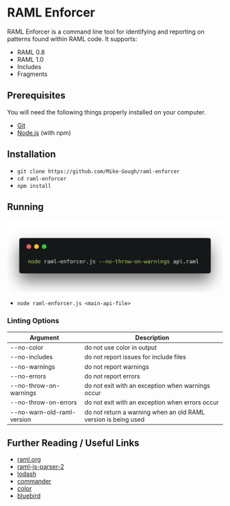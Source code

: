 # RAML Enforcer
RAML Enforcer is a command line tool for identifying and reporting on patterns found within RAML code. It supports:
* RAML 0.8
* RAML 1.0
* Includes
* Fragments

## Prerequisites

You will need the following things properly installed on your computer.

* [Git](https://git-scm.com/)
* [Node.js](https://nodejs.org/) (with npm)

## Installation

* `git clone https://github.com/Mike-Gough/raml-enforcer`
* `cd raml-enforcer`
* `npm install`

## Running
![Example start command](https://github.com/Mike-Gough/raml-enforcer/raw/master/doco/img/linting-options-example.png)
* `node raml-enforcer.js <main-api-file>`

### Linting Options
| Argument                                   | Description                                                                          |
|--------------------------------------------|--------------------------------------------------------------------------------------|
| --no-color                                 | do not use color in output                                                           |
| --no-includes                              | do not report issues for include files                                               |
| --no-warnings                              | do not report warnings                                                               |
| --no-errors                                | do not report errors                                                                 |
| --no-throw-on-warnings                     | do not exit with an exception when warnings occur                                    |
| --no-throw-on-errors                       | do not exit with an exception when errors occur                                      |
| --no-warn-old-raml-version                 | do not return a warning when an old RAML version is being used                       |

## Further Reading / Useful Links

* [raml.org](https://raml.org/)
* [raml-js-parser-2](https://github.com/raml-org/raml-js-parser-2)
* [lodash](https://lodash.com)
* [commander](https://github.com/tj/commander.js)
* [color](https://github.com/Qix-/color)
* [bluebird](http://bluebirdjs.com)

